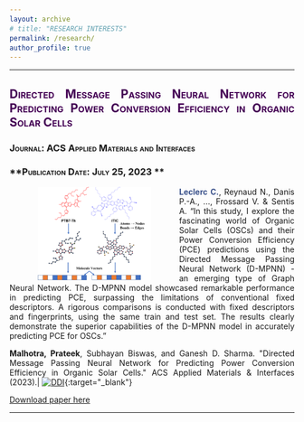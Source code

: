```yaml
---
layout: archive
# title: "RESEARCH INTERESTS"
permalink: /research/
author_profile: true
---
```

<style> .aligncenter {text-align: center;} </style>
<style> body {text-align: justify} </style> <!-- Justify text. -->


------

## <span style="font-variant:small-caps;"><span style="color:#440154">**Directed Message Passing Neural Network for Predicting Power Conversion Efficiency in Organic Solar Cells**</span></span>
### <span style="font-variant:small-caps;">**Journal: ACS Applied Materials and Interfaces**</span>
### <span style="font-variant:small-caps;">**Publication Date: July 25, 2023 **</span>

<img src="/images/DMPNN.png"
    width="200"
    hspace="50"
    align="left"> <span style="color:#3B528B">**Leclerc C.**</span>, Reynaud N., Danis P.-A., ..., Frossard V. & Sentis A. “In this study, I explore the fascinating world of Organic Solar Cells (OSCs) and their Power Conversion Efficiency (PCE) predictions using the Directed Message Passing Neural Network (D-MPNN) - an emerging type of Graph Neural Network. The D-MPNN model showcased remarkable performance in predicting PCE, surpassing the limitations of conventional fixed descriptors. A rigorous comparisons is conducted with fixed descriptors and fingerprints, using the same train and test set. The results clearly demonstrate the superior capabilities of the D-MPNN model in accurately predicting PCE for OSCs.”    
    
**Malhotra, Prateek**, Subhayan Biswas, and Ganesh D. Sharma. "Directed Message Passing Neural Network for Predicting Power Conversion Efficiency in Organic Solar Cells." ACS Applied Materials & Interfaces (2023).$|$
[![DDI](https://img.shields.io/badge/DOI-10.1021/acsami.3c08068-21908C.svg)](https://doi.org/10.1021/acsami.3c08068){:target="_blank"}

[Download paper here](https://github.com/prateek-malhotra/prateek-malhotra.github.io/blob/master/files/Paper%202.pdf)

------